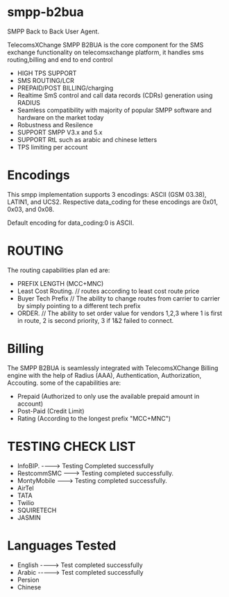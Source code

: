 # smpp-b2bua
SMPP Back to Back User Agent.

TelecomsXChange SMPP B2BUA is the core component for the SMS exchange functionality on telecomsxchange platform, it handles sms routing,billing and end to end control  

- HIGH TPS SUPPORT
- SMS ROUTING/LCR
- PREPAID/POST BILLING/charging
- Realtime SmS control and call data records (CDRs) generation using RADIUS
- Seamless compatibility with majority of popular SMPP software and hardware on the market today
- Robustness and Resilence
- SUPPORT SMPP V3.x and 5.x
- SUPPORT RtL such as arabic and chinese letters
- TPS limiting per account

# Encodings 

This smpp implementation supports 3 encodings: ASCII (GSM 03.38), LATIN1, and UCS2. Respective data_coding for these encodings are 0x01, 0x03, and 0x08.

Default encoding for data_coding:0 is ASCII. 


# ROUTING

The routing capabilities plan ed are: 

- PREFIX LENGTH (MCC+MNC)
- Least Cost Routing. // routes according to least cost route price 
- Buyer Tech Prefix // The ability to change routes from carrier to carrier by simply pointing to a different tech prefix
- ORDER. // The ability to set order value for vendors 1,2,3 where 1 is first in route, 2 is second priority, 3 if 1&2 failed to connect.

# Billing

The SMPP B2BUA is seamlessly integrated with TelecomsXChange Billing engine with the help of Radius (AAA), Authentication, Authorization, Accouting. some of the capabilities are:

- Prepaid (Authorized to only use the available prepaid amount in account)
- Post-Paid (Credit Limit)
- Rating (According to the longest prefix "MCC+MNC")


# TESTING CHECK LIST

- InfoBIP. ----> Testing Completed successfully
- RestcommSMC ---> Testing completed successfully.
- MontyMobile ---> Testing completed successfully.
- AirTel
- TATA
- Twilio 
- SQUIRETECH
- JASMIN

# Languages Tested

- English ----> Test completed successfully  
- Arabic -----> Test completed successfully 
- Persion
- Chinese 

